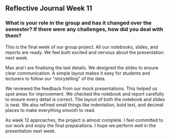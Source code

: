 ## Reflective Journal Week 11

### What is your role in the group and has it changed over the semester? If there were any challenges, how did you deal with them?

This is the final week of our group project. All our notebooks, slides, and reports are ready. We feel both excited and nervous about the presentation next week.

Max and I are finalising the last details. We designed the slides to ensure clear communication. A simple layout makes it easy for students and lecturers to follow our "storytelling" of the data.

We reviewed the feedback from our mock presentations. This helped us spot areas for improvement. We checked the notebook and report carefully to ensure every detail is correct. The layout of both the notebook and slides is neat. We also refined small things like indentation, bold text, and decimal places to make everything smooth to read.

As week 12 approaches, the project is almost complete. I feel committed to our work and enjoy the final preparations. I hope we perform well in the presentation next week.
